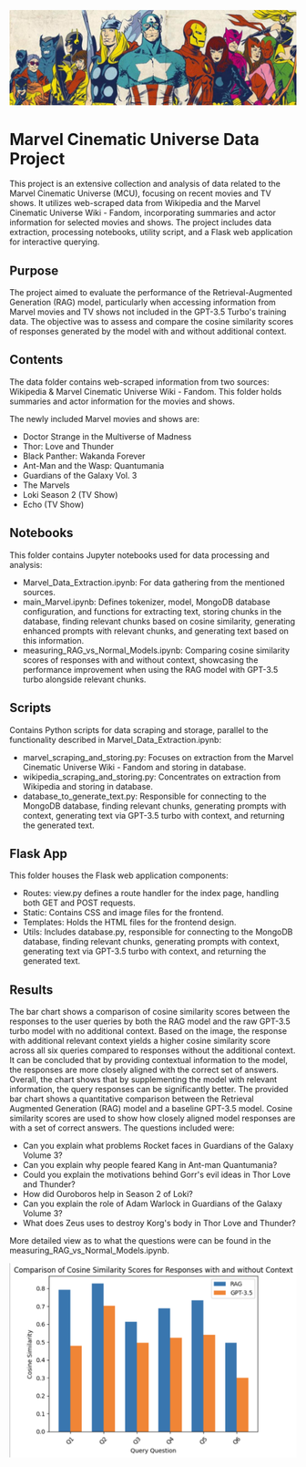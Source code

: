 ![Marvel](app/static/images/Marvel.jpg "Marvel Image")

# Marvel Cinematic Universe Data Project

This project is an extensive collection and analysis of data related to the Marvel Cinematic Universe (MCU), focusing on recent movies and TV shows. It utilizes web-scraped data from Wikipedia and the Marvel Cinematic Universe Wiki - Fandom, incorporating summaries and actor information for selected movies and shows. The project includes data extraction, processing notebooks, utility script, and a Flask web application for interactive querying.



## Purpose

The project aimed to evaluate the performance of the Retrieval-Augmented Generation (RAG) model, particularly when accessing information from Marvel movies and TV shows not included in the GPT-3.5 Turbo's training data. The objective was to assess and compare the cosine similarity scores of responses generated by the model with and without additional context.
## Contents
The data folder contains web-scraped information from two sources: Wikipedia & Marvel Cinematic Universe Wiki - Fandom. This folder holds summaries and actor information for the movies and shows.

The newly included Marvel movies and shows are:
- Doctor Strange in the Multiverse of Madness
- Thor: Love and Thunder
- Black Panther: Wakanda Forever
- Ant-Man and the Wasp: Quantumania
- Guardians of the Galaxy Vol. 3
- The Marvels
- Loki Season 2 (TV Show)
- Echo (TV Show)

## Notebooks

This folder contains Jupyter notebooks used for data processing and analysis:

- Marvel_Data_Extraction.ipynb: For data gathering from the mentioned sources.
- main_Marvel.ipynb: Defines tokenizer, model, MongoDB database configuration, and functions for extracting text, storing chunks in the database, finding relevant chunks based on cosine similarity, generating enhanced prompts with relevant chunks, and generating text based on this information.
- measuring_RAG_vs_Normal_Models.ipynb: Comparing cosine similarity scores of responses with and without context, showcasing the performance improvement when using the RAG model with GPT-3.5 turbo alongside relevant chunks.
## Scripts
Contains Python scripts for data scraping and storage, parallel to the functionality described in Marvel_Data_Extraction.ipynb:

- marvel_scraping_and_storing.py: Focuses on extraction from the Marvel Cinematic Universe Wiki - Fandom and storing in database.
- wikipedia_scraping_and_storing.py: Concentrates on extraction from Wikipedia and storing in database.
- database_to_generate_text.py: Responsible for connecting to the MongoDB database, finding relevant chunks, generating prompts with context, generating text via GPT-3.5 turbo with context, and returning the generated text.

## Flask App
This folder houses the Flask web application components:

- Routes: view.py defines a route handler for the index page, handling both GET and POST requests.
- Static: Contains CSS and image files for the frontend.
- Templates: Holds the HTML files for the frontend design.
- Utils: Includes database.py, responsible for connecting to the MongoDB database, finding relevant chunks, generating prompts with context, generating text via GPT-3.5 turbo with context, and returning the generated text.
## Results

The bar chart shows a comparison of cosine similarity scores between the responses to the user queries by both the RAG model and the raw GPT-3.5 turbo model with no additional context. Based on the image, the response with additional relevant context yields a higher cosine similarity score across all six queries compared to responses without the additional context. It can be concluded that by providing contextual information to the model, the responses are more closely aligned with the correct set of answers. Overall, the chart shows that by supplementing the model with relevant information, the query responses can be significantly better. The provided bar chart shows a quantitative comparison between the Retrieval Augmented Generation (RAG) model and a baseline GPT-3.5 model. Cosine similarity scores are used to show how closely aligned model responses are with a set of correct answers. The questions included were:

- Can you explain what problems Rocket faces in Guardians of the Galaxy Volume 3?
- Can you explain why people feared Kang in Ant-man Quantumania?
- Could you explain the motivations behind Gorr's evil ideas in Thor Love and Thunder?
- How did Ouroboros help in Season 2 of Loki?
- Can you explain the role of Adam Warlock in Guardians of the Galaxy Volume 3?
- What does Zeus uses to destroy Korg's body in Thor Love and Thunder?

More detailed view as to what the questions were can be found in the measuring_RAG_vs_Normal_Models.ipynb. 

![Cosine Similarity](app/static/images/Cosine.png "Cosine Similarity Comparison")






